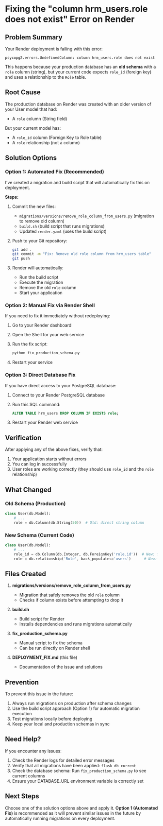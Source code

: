 # Fixing the "column hrm_users.role does not exist" Error on Render

## Problem Summary

Your Render deployment is failing with this error:
```
psycopg2.errors.UndefinedColumn: column hrm_users.role does not exist
```

This happens because your production database has an **old schema** with a `role` column (string), but your current code expects `role_id` (foreign key) and uses a relationship to the `Role` table.

## Root Cause

The production database on Render was created with an older version of your User model that had:
- A `role` column (String field)

But your current model has:
- A `role_id` column (Foreign Key to Role table)
- A `role` relationship (not a column)

## Solution Options

### Option 1: Automated Fix (Recommended)

I've created a migration and build script that will automatically fix this on deployment.

**Steps:**
1. Commit the new files:
   - `migrations/versions/remove_role_column_from_users.py` (migration to remove old column)
   - `build.sh` (build script that runs migrations)
   - Updated `render.yaml` (uses the build script)

2. Push to your Git repository:
   ```bash
   git add .
   git commit -m "Fix: Remove old role column from hrm_users table"
   git push
   ```

3. Render will automatically:
   - Run the build script
   - Execute the migration
   - Remove the old `role` column
   - Start your application

### Option 2: Manual Fix via Render Shell

If you need to fix it immediately without redeploying:

1. Go to your Render dashboard
2. Open the Shell for your web service
3. Run the fix script:
   ```bash
   python fix_production_schema.py
   ```

4. Restart your service

### Option 3: Direct Database Fix

If you have direct access to your PostgreSQL database:

1. Connect to your Render PostgreSQL database
2. Run this SQL command:
   ```sql
   ALTER TABLE hrm_users DROP COLUMN IF EXISTS role;
   ```

3. Restart your Render web service

## Verification

After applying any of the above fixes, verify that:

1. Your application starts without errors
2. You can log in successfully
3. User roles are working correctly (they should use `role_id` and the `role` relationship)

## What Changed

### Old Schema (Production)
```python
class User(db.Model):
    # ...
    role = db.Column(db.String(50))  # Old: direct string column
```

### New Schema (Current Code)
```python
class User(db.Model):
    # ...
    role_id = db.Column(db.Integer, db.ForeignKey('role.id'))  # New: foreign key
    role = db.relationship('Role', back_populates='users')      # New: relationship
```

## Files Created

1. **migrations/versions/remove_role_column_from_users.py**
   - Migration that safely removes the old `role` column
   - Checks if column exists before attempting to drop it

2. **build.sh**
   - Build script for Render
   - Installs dependencies and runs migrations automatically

3. **fix_production_schema.py**
   - Manual script to fix the schema
   - Can be run directly on Render shell

4. **DEPLOYMENT_FIX.md** (this file)
   - Documentation of the issue and solutions

## Prevention

To prevent this issue in the future:

1. Always run migrations on production after schema changes
2. Use the build script approach (Option 1) for automatic migration execution
3. Test migrations locally before deploying
4. Keep your local and production schemas in sync

## Need Help?

If you encounter any issues:
1. Check the Render logs for detailed error messages
2. Verify that all migrations have been applied: `flask db current`
3. Check the database schema: Run `fix_production_schema.py` to see current columns
4. Ensure your DATABASE_URL environment variable is correctly set

## Next Steps

Choose one of the solution options above and apply it. **Option 1 (Automated Fix)** is recommended as it will prevent similar issues in the future by automatically running migrations on every deployment.